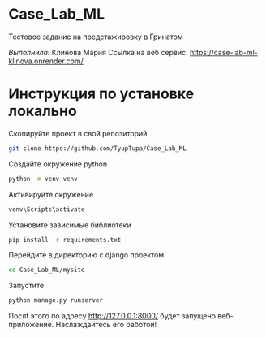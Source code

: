 # Case_Lab_ML
Тестовое задание на предстажировку в Гринатом

*Выполнила*: Клинова Мария
Ссылка на веб сервис: https://case-lab-ml-klinova.onrender.com/

# Инструкция по установке локально

Скопируйте проект в свой репозиторий
```bash
git clone https://github.com/TyupTupa/Case_Lab_ML
```
Создайте окружение python
```bash
python -m venv venv
```
Активируйте окружение
```bash
venv\Scripts\activate
```
Установите зависимые библиотеки
```bash
pip install -r requirements.txt
```
Перейдите в директорию с django проектом
```bash
cd Case_Lab_ML/mysite
```
Запустите
```bash
python manage.py runserver
```
Послt этого по адресу http://127.0.0.1:8000/ будет запущено веб-приложение. Наслаждайтесь его работой!